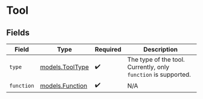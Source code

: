 # Tool


## Fields

| Field                                                          | Type                                                           | Required                                                       | Description                                                    |
| -------------------------------------------------------------- | -------------------------------------------------------------- | -------------------------------------------------------------- | -------------------------------------------------------------- |
| `type`                                                         | [models.ToolType](../models/tooltype.md)                       | :heavy_check_mark:                                             | The type of the tool. Currently, only `function` is supported. |
| `function`                                                     | [models.Function](../models/function.md)                       | :heavy_check_mark:                                             | N/A                                                            |